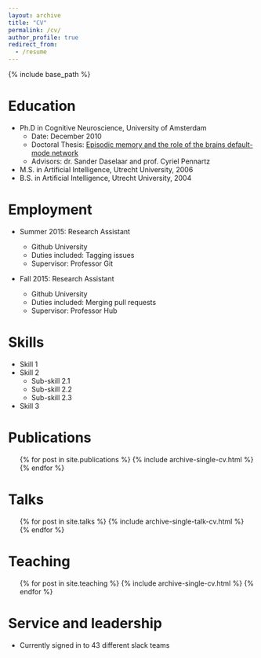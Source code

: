 ```yaml
---
layout: archive
title: "CV"
permalink: /cv/
author_profile: true
redirect_from:
  - /resume
---
```


{% include base_path %}

Education
======
* Ph.D in Cognitive Neuroscience, University of Amsterdam
    * Date: December 2010
    * Doctoral Thesis: [Episodic memory and the role of the brains default-mode network](https://dare.uva.nl/personal/pure/en/publications/episodic-memory-and-the-role-of-the-brains-defaultmode-network(32743c30-4c79-4faf-a1f2-cc4f77e6e29f).html)
    * Advisors: dr. Sander Daselaar and prof. Cyriel Pennartz
* M.S. in Artificial Intelligence, Utrecht University, 2006        
* B.S. in Artificial Intelligence, Utrecht University, 2004

Employment
======
* Summer 2015: Research Assistant
  * Github University
  * Duties included: Tagging issues
  * Supervisor: Professor Git

* Fall 2015: Research Assistant
  * Github University
  * Duties included: Merging pull requests
  * Supervisor: Professor Hub
  
Skills
======
* Skill 1
* Skill 2
  * Sub-skill 2.1
  * Sub-skill 2.2
  * Sub-skill 2.3
* Skill 3

Publications
======
  <ul>{% for post in site.publications %}
    {% include archive-single-cv.html %}
  {% endfor %}</ul>
  
Talks
======
  <ul>{% for post in site.talks %}
    {% include archive-single-talk-cv.html %}
  {% endfor %}</ul>
  
Teaching
======
  <ul>{% for post in site.teaching %}
    {% include archive-single-cv.html %}
  {% endfor %}</ul>
  
Service and leadership
======
* Currently signed in to 43 different slack teams
